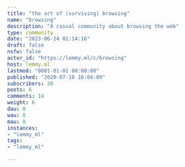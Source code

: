 ```yaml
---
title: "the art of (surviving) browsing" 
name: "browsing"
description: "A casual community about browsing the web"
type: community
date: "2023-06-24 01:14:16"
draft: false
nsfw: false
actor_id: "https://lemmy.ml/c/browsing"
host: lemmy.ml
lastmod: "0001-01-01 00:00:00"
published: "2020-07-10 16:04:09"
subscribers: 30
posts: 6
comments: 14
weight: 6
dau: 0
wau: 0
mau: 0
instances:
- "lemmy_ml"
tags: 
- "lemmy_ml"

---
```

